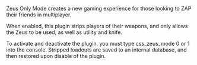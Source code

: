 Zeus Only Mode creates a new gaming experience for those looking to ZAP their friends in multiplayer.

When enabled, this plugin strips players of their weapons, and only allows the Zeus to be used, 
as well as utility and knife.

To activate and deactivate the plugin, you must type css_zeus_mode 0 or 1 into the console.
Stripped loadouts are saved to an internal database, and then restored upon disable of the
plugin. 
